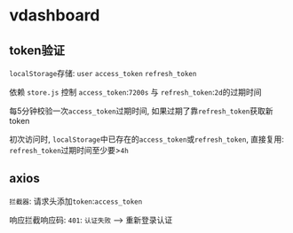 # vdashboard

## token验证

`localStorage`存储: `user` `access_token` `refresh_token`

依赖 `store.js` 控制 `access_token`:`7200s` 与 `refresh_token`:`2d`的过期时间

每5分钟校验一次`access_token`过期时间, 如果过期了靠`refresh_token`获取新token

初次访问时, `localStorage`中已存在的`access_token`或`refresh_token`, 直接复用: `refresh_token`过期时间至少要>`4h`

## axios

`拦截器`: 请求头添加`token`:`access_token`

响应拦截响应码: `401`: `认证失败` --> 重新登录认证
